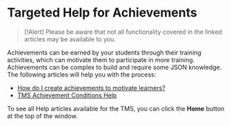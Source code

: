 # Targeted Help for Achievements

> [!Alert] Please be aware that not all functionality covered in the linked articles may be available to you.

Achievements can be earned by your students through their training activities, which can motivate them to participate in more training. Achievements can be complex to build and require some JSON knowledge. The following articles will help you with the process:

- [How do I create achievements to motivate learners?](../tms-administrators/miscellaneous/create-achievements-to-motivate-learners.md)
- [TMS Achievement Conditions Help](..//tms-administrators/miscellaneous/tms-achievement-conditions.md)

To see all Help articles available for the TMS, you can click the **Home** button at the top of the window.
